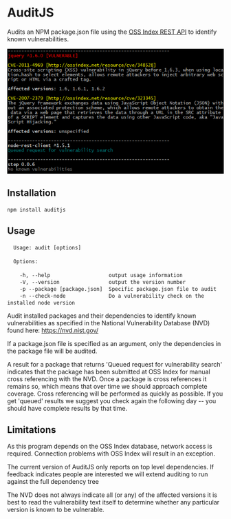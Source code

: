 AuditJS
=======

Audits an NPM package.json file using the [OSS Index REST API](https://ossinex.net)
to identify known vulnerabilities.

![Screenshot](screenshot/screenshot.png)

Installation
------------
```
npm install auditjs
```

Usage
-----

```
  Usage: audit [options]

  Options:

    -h, --help                   output usage information
    -V, --version                output the version number
    -p --package [package.json]  Specific package.json file to audit
    -n --check-node              Do a vulnerability check on the installed node version
```

Audit installed packages and their dependencies to identify known
vulnerabilities as specified in the National Vulnerability Database (NVD) found
here: https://nvd.nist.gov/

If a package.json file is specified as an argument, only the dependencies in
the package file will be audited.

A result for a package that returns 'Queued request for vulnerability search'
indicates that the package has been submitted at OSS Index for manual
cross referencing with the NVD. Once a package is cross references it
remains so, which means that over time we should approach complete coverage.
Cross referencing will be performed as quickly as possible. If you get
'queued' results we suggest you check again the following day -- you should
have complete results by that time.

Limitations
-----------

As this program depends on the OSS Index database, network access is
required. Connection problems with OSS Index will result in an exception.

The current version of AuditJS only reports on top level dependencies.
If feedback indicates people are interested we will extend auditing to run
against the full dependency tree

The NVD does not always indicate all (or any) of the affected versions
it is best to read the vulnerability text itself to determine whether
any particular version is known to be vulnerable.
